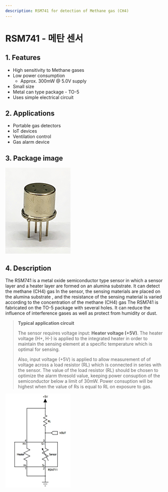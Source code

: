 ```yaml
---
description: RSM741 for detection of Methane gas (CH4)
---
```


# RSM741 - 메탄 센서

## 1. **Features**

* High sensitivity to Methane gases
* Low power consumption
  * Approx. 300mW @ 5.0V supply
* Small size
* Metal can type package - TO-5
* Uses simple electrical circuit

## **2. Applications**

* Portable gas detectors
* IoT devices
* Ventilation control
* Gas alarm device

## 3. Package image

![Figure 1. Sensor package \(TO-5\)](.gitbook/assets/0.png)

## 4. Description

The RSM741 is a metal oxide semiconductor type sensor in which a sensor layer and a heater layer are formed on an alumina substrate. It can detect the methane \(CH4\) gas In the sensor, the sensing materials are placed on the alumina substrate , and the resistance of the sensing material is varied according to the concentration of the methane \(CH4\) gas The RSM741 is fabricated on the TO-5 package with several holes. It can reduce the influence of interference gases as well as protect from humidity or dust.

> **Typical application circuit**
>
> The sensor requires voltage input: **Heater voltage \(+5V\)**. The heater voltage \(H+, H-\) is applied to the integrated heater in order to maintain the sensing element at a specific temperature which is optimal for sensing.
>
> Also, input voltage \(+5V\) is applied to allow measurement of of voltage across a load resistor \(RL\) which is connected in series with the sensor. The value of the load resistor \(RL\) should be chosen to optimize the alarm thresold value, keeping power consuption of the semiconductor below a limit of 30mW. Power consuption will be highest when the value of Rs is equal to RL on exposure to gas.

![Figure 2. Basic measurement circuit](.gitbook/assets/1.jpeg)

